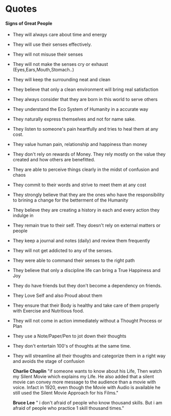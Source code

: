 # Quotes

#### Signs of Great People

- They will always care about time and energy

- They will use their senses effectively.

- They will not misuse their senses

- They will not make the senses cry or exhaust (Eyes,Ears,Mouth,Stomach..)

- They will keep the surrounding neat and clean

- They believe that only a clean environment will bring real satisfaction

- They always consider that they are born in this world to serve others

- They understand the Eco System of Humanity in a accurate way

- They naturally express themselves and not for name sake.

- They listen to someone's pain heartfully and tries to heal them at any cost.

- They value human pain, relationship and happiness than money

- They don't rely on rewards of Money. They rely mostly on the value they created and how others are benefitted.

- They are able to perceive things clearly in the midst of confusion and chaos 

- They commit to their words and strive to meet them at any cost

- They strongly believe that they are the ones who have the responsibility to brining a change for the betterment of the Humanity

- They believe they are creating a history in each and every action they indulge in

- They remain true to their self. They doesn't rely on external matters or people

- They keep a journal and notes (daily) and review them frequently

- They will not get addicted to any of the senses.

- They were able to command their senses to the right path

- They believe that only a discipline life can bring a True Happiness and Joy

- They do have friends but they don't become a dependency on friends.

- They Love Self and also Proud about them 

- They ensure that their Body is healthy and take care of them properly with Exercise and Nutritious food.

- They will not come in action immediately without a Thought Process or Plan

- They use a Note/Paper/Pen to jot down their thoughts

- They don't entertain 100's of thoughts at the same time. 

- They will streamline all their thoughts and categorize them in a right way and avoids the stage of confusion

  

  **Charlie Chaplin**
  "if someone wants to know about his Life, Then watch my Silent Movie which explains my Life. He also added that a silent movie can convey more message to the audience than a movie with voice. Infact in 1920, even though the Movie with Audio is available he still used the Silent Movie Approach for his Films."

  **Bruce Lee** 
  " i don't afraid of people who know thousand skills. But i am afraid of people who practice 1 skill thousand times."

